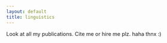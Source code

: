 ```yaml
---
layout: default
title: linguistics
---
```


Look at all my publications. Cite me or hire me plz. haha thnx :)